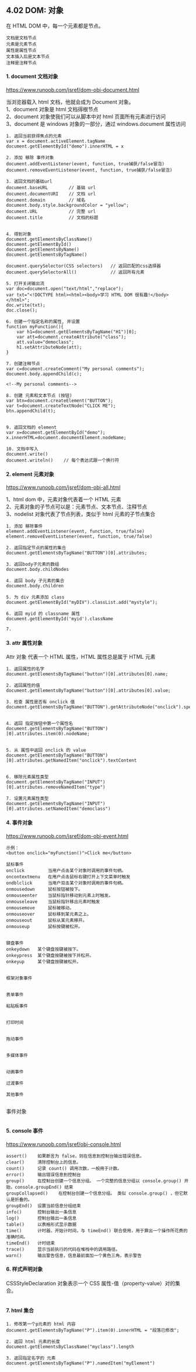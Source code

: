 ## 4.02 DOM: 对象

在 HTML DOM 中，每一个元素都是节点。

```
文档是文档节点
元素是元素节点
属性是属性节点
文本插入后是文本节点
注释是注释节点
```

#### 1. document 文档对象

<https://www.runoob.com/jsref/dom-obj-document.html>

当浏览器载入 html 文档，他就会成为 Document 对象。  
1、document 对象是 html 文档得根节点  
2、document 对象使我们可以从脚本中对 html 页面所有元素进行访问  
3、document 是 windows 对象的一部分，通过 windows.document 属性访问

```
1. 返回当前获得焦点的元素
var x = document.activeElement.tagName
document.getElementById("demo").innerHTML = x

2. 添加 移除 事件对象
document.addEventListener(event, function, true捕获/false冒泡)
document.removeEventListener(event, function, true捕获/false冒泡)

3. 返回文档的基础url
document.baseURL        // 基础 url
document.documentURI    // 文档 url
document.domain         // 域名
document.body.style.backgroundColor = "yellow";
document.URL            // 完整 url
document.title          // 文档的标题


4. 得到对象
document.getElementsByClassName()
document.getElementById()
document.getElementsByName()
document.getElementsByTagName()

document.querySelector(CSS selectors)   // 返回匹配的css选择器
document.querySelectorAll()             // 返回所有元素

5. 打开关闭输出流
var doc=document.open("text/html","replace");
var txt="<!DOCTYPE html><html><body>学习 HTML DOM 很有趣!</body></html>";
doc.write(txt);
doc.close();

6. 创建一个指定名称的属性, 并设置
function myFunction(){
	var h1=document.getElementsByTagName("H1")[0];
	var att=document.createAttribute("class");
	att.value="democlass";
	h1.setAttributeNode(att);
}

7. 创建注释节点
var c=document.createComment("My personal comments");
document.body.appendChild(c);

<!--My personal comments-->

8. 创建 元素和文本节点 (按钮)
var btn=document.createElement("BUTTON");
var t=document.createTextNode("CLICK ME");
btn.appendChild(t);


9. 返回文档的 element
var x=document.getElementById("demo");
x.innerHTML=document.documentElement.nodeName;

10. 文档中写入
document.write()
document.writeln()    // 每个表达式跟一个换行符
```

#### 2. element 元素对象

<https://www.runoob.com/jsref/dom-obj-all.html>

1、html dom 中，元素对象代表着一个 HTML 元素  
2、元素对象的子节点可以是：元素节点、文本节点、注释节点  
3、nodelist 对象代表了节点列表，类似于 html 元素的子节点集合

```
1. 添加 移除事件
element.addEventListener(event, function, true/false)
element.removeEventListener(event, function, true/false)

2. 返回指定节点的属性的集合
document.getElementsByTagName("BUTTON")[0].attributes;

3. 返回body子元素的数组
document.body.childNodes

4. 返回 body 子元素的集合
document.body.children

5. 为 div 元素添加 class
document.getElementById("myDIV").classList.add("mystyle");

6. 返回 myid 的 classname 属性
document.getElementById('myid').className

7.

```

#### 3. attr 属性对象

Attr 对象 代表一个 HTML 属性，HTML 属性总是属于 HTML 元素

```
1. 返回属性的名字
document.getElementsByTagName("button")[0].attributes[0].name;

2. 返回属性的值
document.getElementsByTagName("button")[0].attributes[0].value;

3. 检查 属性是否有 onclick 值
document.getElementsByTagName("BUTTON").getAttributeNode("onclick").specified


4. 返回 指定按钮中第一个属性名
document.getElementsByTagName("BUTTON")[0].attributes.item(0).nodeName;


5. 从 属性中返回 onclick 的 value
document.getElementsByTagName("BUTTON")[0].attributes.getNamedItem("onclick").textContent


6. 移除元素属性类型
document.getElementsByTagName("INPUT")[0].attributes.removeNamedItem("type")

7. 设置元素属性类型
document.getElementsByTagName("INPUT")[0].attributes.setNamedItem("democlass")

```

#### 4. 事件对象

<https://www.runoob.com/jsref/dom-obj-event.html>

```
示例：
<button onclick="myFunction()">Click me</button>
```

```
鼠标事件
onclick	        当用户点击某个对象时调用的事件句柄。
oncontextmenu	在用户点击鼠标右键打开上下文菜单时触发
ondblclick	    当用户双击某个对象时调用的事件句柄。
onmousedown	    鼠标按钮被按下。
onmouseenter	当鼠标指针移动到元素上时触发。
onmouseleave	当鼠标指针移出元素时触发
onmousemove	    鼠标被移动。
onmouseover	    鼠标移到某元素之上。
onmouseout	    鼠标从某元素移开。
onmouseup	    鼠标按键被松开。


键盘事件
onkeydown	某个键盘按键被按下。
onkeypress	某个键盘按键被按下并松开。
onkeyup	    某个键盘按键被松开。


框架对象事件


表单事件

粘贴板事件


打印时间


拖动事件


多媒体事件


动画事件

过渡事件

其他事件


```

事件对象

```

```

#### 5. console 事件

<https://www.runoob.com/jsref/obj-console.html>

```
assert()	如果断言为 false，则在信息到控制台输出错误信息。
clear()	    清除控制台上的信息。
count()	    记录 count() 调用次数，一般用于计数。
error()	    输出错误信息到控制台
group()	    在控制台创建一个信息分组。 一个完整的信息分组以 console.group() 开始，console.groupEnd() 结束
groupCollapsed()	在控制台创建一个信息分组。 类似 console.group() ，但它默认是折叠的。
groupEnd()	设置当前信息分组结束
info()	    控制台输出一条信息
log()	    控制台输出一条信息
table()	    以表格形式显示数据
time()	    计时器，开始计时间，与 timeEnd() 联合使用，用于算出一个操作所花费的准确时间。
timeEnd()	计时结束
trace()	    显示当前执行的代码在堆栈中的调用路径。
warn()	    输出警告信息，信息最前面加一个黄色三角，表示警告
```

#### 6. 样式声明对象

CSSStyleDeclaration 对象表示一个 CSS 属性-值（property-value）对的集合。

```

```

#### 7. html 集合

```
1. 修改第一个p元素的 html 内容
document.getElementsByTagName("P").item(0).innerHTML = "段落已修改";

2. 返回 html 元素的长度
document.getElementsByClassName("myclass").length

3. 返回指定名字的 元素
document.getElementsByTagName("P").namedItem("myElement")
```
